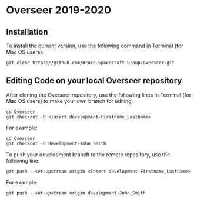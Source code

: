 # Overseer 2019-2020

## Installation

To install the current version, use the following command in Terminal (for Mac OS users):
```
git clone https://github.com/Bruin-Spacecraft-Group/Overseer.git
```

## Editing Code on your local Overseer repository

After cloning the Overseer repository, use the following lines in Terminal (for Mac OS users) to make your own branch for editing:
```
cd Overseer
git checkout -b <insert development-Firstname_Lastname>
```
For example:
```
cd Overseer
git checkout -b development-John_Smith
```

To push your development branch to the remote repository, use the following line:
```
git push --set-upstream origin <insert development-Firstname_Lastname>
```
For example:
```
git push --set-upstream origin development-John_Smith
```
